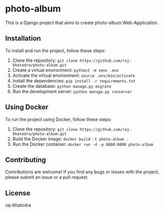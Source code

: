 # photo-album

This is a Django project that aims to create photo-album Web-Application.

## Installation

To install and run the project, follow these steps:

1. Clone the repository: `git clone https://github.com/raj-bhatodra/photo-album.git`
2. Create a virtual environment: `python3 -m venv .env`
3. Activate the virtual environment: `source .env/bin/activate`
4. Install the dependencies: `pip install -r requirements.txt`
5. Create the database: `python manage.py migrate`
6. Run the development server: `python manage.py runserver`

## Using Docker

To run the project using Docker, follow these steps:

1. Clone the repository: `git clone https://github.com/raj-bhatodra/photo-album.git`
2. Build the Docker image: `docker build -t photo-album .`
3. Run the Docker container: `docker run -d -p 8000:8000 photo-album`

## Contributing

Contributions are welcome! If you find any bugs or issues with the project, please submit an issue or a pull request.

## License

raj-bhatodra
